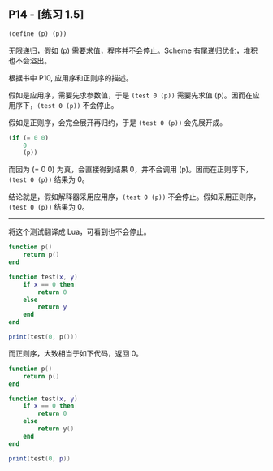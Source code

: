 ## P14 - [练习 1.5]

``` Scheme
(define (p) (p))
```

无限递归，假如 (p) 需要求值，程序并不会停止。Scheme 有尾递归优化，堆积也不会溢出。

根据书中 P10, 应用序和正则序的描述。

假如是应用序，需要先求参数值，于是 `(test 0 (p))` 需要先求值 (p)。因而在应用序下，`(test 0 (p))` 不会停止。

假如是正则序，会完全展开再归约，于是 `(test 0 (p))` 会先展开成。

``` Scheme
(if (= 0 0)
    0
    (p))
```

而因为 (= 0 0) 为真，会直接得到结果 0，并不会调用 (p)。因而在正则序下，`(test 0 (p))` 结果为 0。

结论就是，假如解释器采用应用序，`(test 0 (p))` 不会停止。假如采用正则序，`(test 0 (p))` 结果为 0。

------

将这个测试翻译成 Lua，可看到也不会停止。

``` Lua
function p()
    return p()
end

function test(x, y)
    if x == 0 then 
        return 0
    else
        return y 
    end 
end

print(test(0, p()))
```

而正则序，大致相当于如下代码，返回 0。

``` Lua
function p()
    return p()
end

function test(x, y)
    if x == 0 then 
        return 0
    else
        return y()
    end 
end

print(test(0, p))
```
